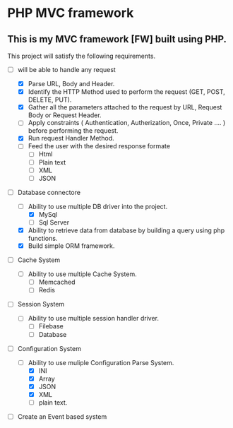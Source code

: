 # PHP MVC framework

## This is my **MVC** framework [FW] built using **PHP**.

This project will satisfy the following requirements.
- [ ] will be able to handle any request
	- [x] Parse URL, Body and Header.
	- [x] Identify the HTTP Method used to perform the request (GET, POST, DELETE, PUT).
	- [x] Gather all the parameters attached to the request by URL, Request Body or Request Header.
	- [ ] Apply constraints ( Authentication, Autherization, Once, Private .... ) before performing the request.
	- [x] Run request Handler Method.
	- [ ] Feed the user with the desired response formate
		- [ ] Html
		- [ ] Plain text 
		- [ ] XML 
		- [ ] JSON
- [ ] Database connectore
	- [ ] Ability to use multiple DB driver into the project.
		- [x] MySql
		- [ ] Sql Server
	- [x] Ability to retrieve data from database by building a query using php functions.
	- [x] Build simple ORM framework.
	
- [ ] Cache System
	- [ ] Ability to use multiple Cache System.
		- [ ] Memcached
		- [ ] Redis
- [ ] Session System
	- [ ] Ability to use multiple session handler driver.
		- [ ] Filebase
		- [ ] Database
- [ ] Configuration System
	- [ ] Ability to use muliple Configuration Parse System.
		- [x] INI
		- [x] Array
		- [x] JSON
		- [x] XML
		- [ ] plain text.
- [ ] Create an Event based system

